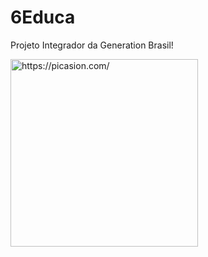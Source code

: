 # 6Educa
Projeto Integrador da Generation Brasil!

<a href="https://picasion.com/"><img src="https://i.picasion.com/pic92/2f69b49c11a0c001cfe1c75b2cc31097.gif" width="300" height="300" border="0" alt="https://picasion.com/" /></a><br /><a href="https://picasion.com/"></a>
